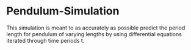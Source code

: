 # Pendulum-Simulation
This simulation is meant to as accurately as possible predict the period length for pendulum of varying lengths by using differential equations iterated through time periods t.

